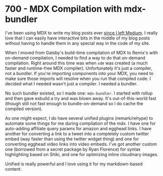 # 700 - MDX Compilation with mdx-bundler

I've been using MDX to write my blog posts ever [since I left Medium](https://kentcdodds.com/blog/goodbye-medium). I really love that I can easily have interactive bits in the middle of my blog posts without having to handle them in any special way in the code of my site.

When I moved from Gatsby's build-time compilation of MDX to Remix's with on-demand compilation, I needed to find a way to do that on-demand compilation. Right around this time was when ```xdm``` was created (a much faster and runtime-free MDX compiler). Unfortunately it's just a compiler, not a bundler. If you're importing components into your MDX, you need to make sure those imports will resolve when you run that compiled code. I decided what I needed wasn't just a compiler. I needed a bundler.

No such bundler existed, so I made one: ```mdx-bundler```. I started with rollup and then gave esbuild a try and was blown away. It's out-of-this-world fast (though still not fast enough to bundle-on-demand so I do cache the compiled version).

As one might expect, I do have several unified plugins (remark/rehype) to automate some things for me during compilation of the mdx. I have one for auto-adding affiliate query params for amazon and egghead links. I have another for converting a link to a tweet into a completely custom twitter embed (way faster than using the twitter widget thing) and one for converting egghead video links into video embeds. I've got another custom one (borrowed from a secret package by Ryan Florence) for syntax highlighting based on Shiki, and one for optimizing inline cloudinary images.

Unified is really powerful and I love using it for my markdown-based content.
